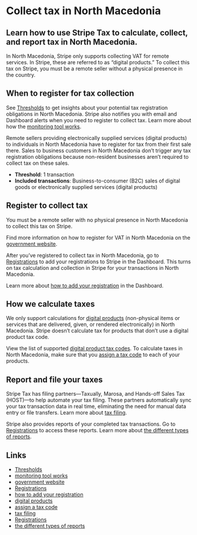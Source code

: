 # Collect tax in North Macedonia

## Learn how to use Stripe Tax to calculate, collect, and report tax in North Macedonia.

In North Macedonia, Stripe only supports collecting VAT for remote services. In
Stripe, these are referred to as “digital products.” To collect this tax on
Stripe, you must be a remote seller without a physical presence in the country.

## When to register for tax collection

See [Thresholds](https://dashboard.stripe.com/tax/thresholds) to get insights
about your potential tax registration obligations in North Macedonia. Stripe
also notifies you with email and Dashboard alerts when you need to register to
collect tax. Learn more about how the [monitoring tool
works](https://docs.stripe.com/tax/monitoring).

Remote sellers providing electronically supplied services (digital products) to
individuals in North Macedonia have to register for tax from their first sale
there. Sales to business customers in North Macedonia don’t trigger any tax
registration obligations because non-resident businesses aren’t required to
collect tax on these sales.

- **Threshold**: 1 transaction
- **Included transactions**: Business-to-consumer (B2C) sales of digital goods
or electronically supplied services (digital products)

## Register to collect tax

You must be a remote seller with no physical presence in North Macedonia to
collect this tax on Stripe.

Find more information on how to register for VAT in North Macedonia on the
[government website](http://www.ujp.gov.mk/en/vodic/category/764).

After you’ve registered to collect tax in North Macedonia, go to
[Registrations](https://dashboard.stripe.com/tax/registrations?location=mk) to
add your registrations to Stripe in the Dashboard. This turns on tax calculation
and collection in Stripe for your transactions in North Macedonia.

Learn more about [how to add your
registration](https://docs.stripe.com/tax/registering#track-your-registrations-in-the-tax-dashboard)
in the Dashboard.

## How we calculate taxes

We only support calculations for [digital
products](https://docs.stripe.com/tax/tax-codes?type=digital) (non-physical
items or services that are delivered, given, or rendered electronically) in
North Macedonia. Stripe doesn’t calculate tax for products that don’t use a
digital product tax code.

View the list of supported [digital product tax
codes](https://docs.stripe.com/tax/tax-codes?type=digital). To calculate taxes
in North Macedonia, make sure that you [assign a tax
code](https://docs.stripe.com/tax/products-prices-tax-codes-tax-behavior#tax-code-on-product)
to each of your products.

## Report and file your taxes

Stripe Tax has filing partners—Taxually, Marosa, and Hands-off Sales Tax
(HOST)—to help automate your tax filing. These partners automatically sync your
tax transaction data in real time, eliminating the need for manual data entry or
file transfers. Learn more about [tax
filing](https://docs.stripe.com/tax/filing).

Stripe also provides reports of your completed tax transactions. Go to
[Registrations](https://dashboard.stripe.com/tax/registrations) to access these
reports. Learn more about [the different types of
reports](https://docs.stripe.com/tax/reports).

## Links

- [Thresholds](https://dashboard.stripe.com/tax/thresholds)
- [monitoring tool works](https://docs.stripe.com/tax/monitoring)
- [government website](http://www.ujp.gov.mk/en/vodic/category/764)
- [Registrations](https://dashboard.stripe.com/tax/registrations?location=mk)
- [how to add your
registration](https://docs.stripe.com/tax/registering#track-your-registrations-in-the-tax-dashboard)
- [digital products](https://docs.stripe.com/tax/tax-codes?type=digital)
- [assign a tax
code](https://docs.stripe.com/tax/products-prices-tax-codes-tax-behavior#tax-code-on-product)
- [tax filing](https://docs.stripe.com/tax/filing)
- [Registrations](https://dashboard.stripe.com/tax/registrations)
- [the different types of reports](https://docs.stripe.com/tax/reports)